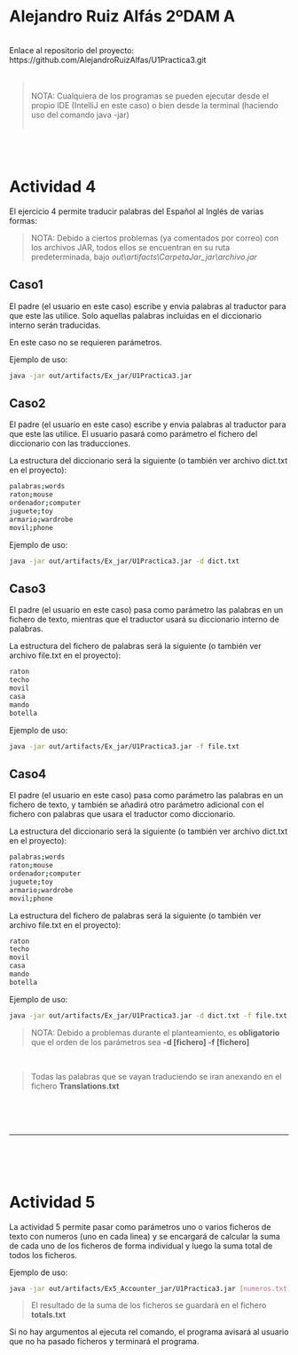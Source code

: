 # Alejandro Ruiz Alfás 2ºDAM A
<br>
Enlace al repositorio del proyecto: https://github.com/AlejandroRuizAlfas/U1Practica3.git
<br>
<br>


> <br>NOTA: Cualquiera de los programas se pueden ejecutar desde el propio IDE (IntelliJ en este caso) o bien desde la terminal (haciendo uso del comando java -jar)
> <br>
> <br>


<br>
<br>

# Actividad 4
El ejercicio 4 permite traducir palabras del Español al Inglés de varias formas:
> NOTA: Debido a ciertos problemas (ya comentados por correo) con los archivos JAR, todos ellos se encuentran en su ruta predeterminada, bajo *out\artifacts\CarpetaJar_jar\archivo.jar*

## Caso1
El padre (el usuario en este caso) escribe y envia palabras al traductor para que este las utilice. Solo aquellas palabras incluidas en el diccionario interno serán traducidas.

En este caso no se requieren parámetros.

Ejemplo de uso:
``` bash
java -jar out/artifacts/Ex_jar/U1Practica3.jar
```

## Caso2
El padre (el usuario en este caso) escribe y envia palabras al traductor para que este las utilice. El usuario pasará como parámetro el fichero del diccionario con las traducciones.

La estructura del diccionario será la siguiente (o también ver archivo dict.txt en el proyecto):
``` bash
palabras;words  
raton;mouse  
ordenador;computer  
juguete;toy  
armario;wardrobe  
movil;phone  
```

Ejemplo de uso:
``` bash
java -jar out/artifacts/Ex_jar/U1Practica3.jar -d dict.txt
```

## Caso3
El padre (el usuario en este caso) pasa como parámetro las palabras en un fichero de texto, mientras que el traductor usará su diccionario interno de palabras.

La estructura del fichero de palabras será la siguiente (o también ver archivo file.txt en el proyecto):
``` bash
raton
techo
movil
casa
mando
botella
```

Ejemplo de uso:
``` bash
java -jar out/artifacts/Ex_jar/U1Practica3.jar -f file.txt
```
## Caso4
El padre (el usuario en este caso) pasa como parámetro las palabras en un fichero de texto, y también se añadirá otro parámetro adicional con el fichero con palabras que usara el traductor como diccionario.

La estructura del diccionario será la siguiente (o también ver archivo dict.txt en el proyecto):
``` bash
palabras;words  
raton;mouse  
ordenador;computer  
juguete;toy  
armario;wardrobe  
movil;phone  
```

La estructura del fichero de palabras será la siguiente (o también ver archivo file.txt en el proyecto):
``` bash
raton
techo
movil
casa
mando
botella
```

Ejemplo de uso:
``` bash
java -jar out/artifacts/Ex_jar/U1Practica3.jar -d dict.txt -f file.txt
```
> NOTA: Debido a problemas durante el planteamiento, es **obligatorio** que el orden de los parámetros sea **-d [fichero] -f [fichero]**

<br>


> Todas las palabras que se vayan traduciendo se iran anexando en el fichero **Translations.txt** 

<br>
<br>
<br> 

---
<br>
<br>
<br>

# Actividad 5
La actividad 5 permite pasar como parámetros uno o varios ficheros de texto con numeros (uno en cada linea) y se encargará de calcular la suma de cada uno de los ficheros de forma individual y luego la suma total de todos los ficheros.

Ejemplo de uso:
``` bash
java -jar out/artifacts/Ex5_Accounter_jar/U1Practica3.jar [numeros.txt] [numeros2.txt] ...
```
> El resultado de la suma de los ficheros se guardará en el fichero **totals.txt** 

Si no hay argumentos al ejecuta rel comando, el programa avisará al usuario que no ha pasado ficheros y terminará el programa.

